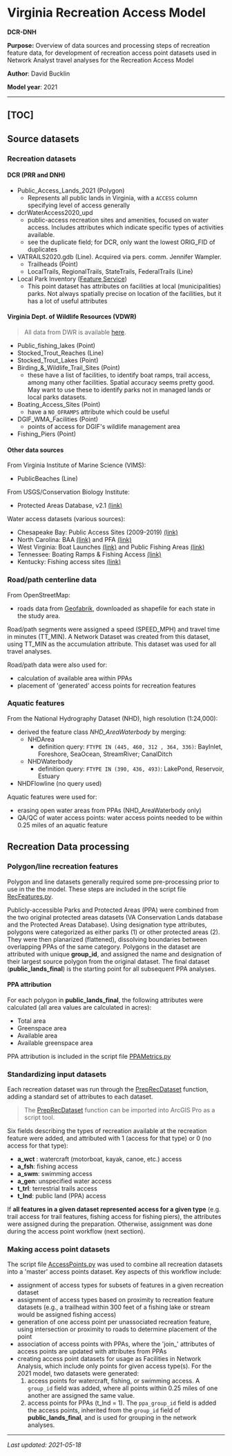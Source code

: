 # Virginia Recreation Access Model

**DCR-DNH**

**Purpose:** Overview of data sources and processing steps of recreation feature data, for development of recreation access point datasets used in Network Analyst travel analyses for the Recreation Access Model

**Author**: David Bucklin

**Model year**: 2021

---
[TOC]
---


## Source datasets

### Recreation datasets

#### DCR (PRR and DNH)

- Public_Access_Lands_2021 (Polygon)
  - Represents all public lands in Virginia, with a `ACCESS` column specifying level of access generally
- dcrWaterAccess2020_upd
  - public-access recreation sites and amenities, focused on water access. Includes attributes which indicate specific types of activities available.
  - see the duplicate field; for DCR, only want the lowest ORIG_FID of duplicates
- VATRAILS2020.gdb (Line). Acquired via pers. comm. Jennifer Wampler.
  - Trailheads (Point)
  - LocalTrails, RegionalTrails, StateTrails, FederalTrails (Line)
- Local Park Inventory ([Feature Service](https://services1.arcgis.com/PxUNqSbaWFvFgHnJ/arcgis/rest/services/LocalParks/FeatureServer))
  - This point dataset has attributes on facilities at local (municipalities) parks. Not always spatially precise on location of the facilities, but it has a lot of useful attributes

#### Virginia Dept. of Wildlife Resources (VDWR)

>  All data from DWR is available [here](https://dwr.virginia.gov/gis/data/).

- Public\_fishing\_lakes (Point)
- Stocked\_Trout\_Reaches (Line)
- Stocked_Trout_Lakes (Point)
- Birding\_&\_Wildlife\_Trail\_Sites (Point)
  - these have a list of facilities, to identify boat ramps, trail access, among many other facilities. Spatial accuracy seems pretty good. May want to use these to identify parks not in managed lands or local parks datasets.
- Boating_Access_Sites (Point)
  - have a `NO_OFRAMPS` attribute which could be useful
- DGIF_WMA_Facilities (Point)
  - points of access for DGIF's wildlife management area 
- Fishing_Piers (Point)

#### Other data sources

From Virginia Institute of Marine Science (VIMS):

- PublicBeaches (Line)

From USGS/Conservation Biology Institute:

- Protected Areas Database, v2.1 [(link)](https://www.usgs.gov/core-science-systems/science-analytics-and-synthesis/gap/science/pad-us-data-download?qt-science_center_objects=0#qt-science_center_objects)

Water access datasets (various sources):

- Chesapeake Bay: Public Access Sites (2009-2019) [(link)](https://data-chesbay.opendata.arcgis.com/datasets/public-access-sites-2009-2019)
- North Carolina: BAA [(link)](https://www.nconemap.gov/datasets/ncwrc::baa) and PFA [(link)](https://www.nconemap.gov/datasets/ncwrc::pfa)
- West Virginia: Boat Launches [(link)](https://wvgis.wvu.edu/data/dataset.php?ID=88)  and Public Fishing Areas [(link)](https://wvgis.wvu.edu/data/dataset.php?ID=194)
- Tennessee: Boating Ramps & Fishing Access [(link)](https://www.tn.gov/twra/boating/ramps-and-access.html)
- Kentucky: Fishing access sites [(link)](https://kygeoportal.ky.gov/geoportal/catalog/search/resource/details.page?uuid=%7BAF984DFA-6682-44FA-A9C0-BED216E1989D%7D)

### Road/path centerline data

From OpenStreetMap: 
  - roads data from [Geofabrik](http://download.geofabrik.de/north-america/us.html), downloaded as shapefile for each state in the study area.

Road/path segments were assigned a speed (SPEED_MPH) and travel time in minutes (TT_MIN). A Network Dataset was created from this dataset, using TT_MIN as the accumulation attribute. This dataset was used for all travel analyses.

Road/path data were also used for:
  - calculation of available area within PPAs
  - placement of 'generated' access points for recreation features

### Aquatic features 

From the National Hydrography Dataset (NHD), high resolution (1:24,000):

- derived the feature class *NHD_AreaWaterbody* by merging:
  - NHDArea
    - definition query: `FTYPE IN (445, 460, 312 , 364, 336)`: BayInlet, Foreshore, SeaOcean, StreamRiver; CanalDitch
  - NHDWaterbody
    - definition query: `FTYPE IN (390, 436, 493)`: LakePond, Reservoir, Estuary
- NHDFlowline (no query used)

Aquatic features were used for:

- erasing open water areas from PPAs (NHD_AreaWaterbody only)
- QA/QC of water access points: water access points needed to be within 0.25 miles of an aquatic feature
  
## Recreation Data processing

### Polygon/line recreation features

Polygon and line datasets generally required some pre-processing prior to use in the the model. These steps are included in the script file [RecFeatures.py](../RecFeatures.py).

Publicly-accessible Parks and Protected Areas (PPA) were combined from the two original protected areas datasets (VA Conservation Lands database and the Protected Areas Database). Using designation type attributes, polygons were categorized as either parks (1) or other protected areas (2). They were then planarized (flattened), dissolving boundaries between overlapping PPAs of the same category. Polygons in the dataset are attributed with unique **group_id**, and assigned the name and designation of their largest source polygon from the original dataset. The final dataset (**public_lands_final**) is the starting point for all subsequent PPA analyses. 

#### PPA attribution

For each polygon in **public_lands_final**, the following attributes were calculated (all area values are calculated in acres):

  - Total area
  - Greenspace area
  - Available area
  - Available greenspace area

PPA attribution is included in the script file [PPAMetrics.py](../PPAMetrics.py)

### Standardizing input datasets

Each recreation dataset was run through the [PrepRecDataset](../PrepRecDataset.py) function, adding a standard set of attributes to each dataset. 

> The [PrepRecDataset](../PrepRecDataset.py) function can be imported into ArcGIS Pro as a script tool.

Six fields describing the types of recreation available at the recreation feature were added, and attributed with 1 (access for that type) or 0 (no access for that type):

- **a_wct** : watercraft (motorboat, kayak, canoe, etc.) access
- **a_fsh**: fishing access 
- **a_swm**: swimming access
- **a_gen**: unspecified water access
- **t_trl**: terrestrial trails access
- **t_lnd**: public land (PPA) access

If **all features in a given dataset represented access for a given type** (e.g. trail access for trail features, fishing access for fishing piers), the attributes were assigned during the preparation. Otherwise, assignment was done during the access point workflow (next section).

### Making access point datasets

The script file [AccessPoints.py](../AccessPoints.py)  was used to combine all recreation datasets into a 'master' access points dataset. Key aspects of this workflow include:
  - assignment of access types for subsets of features in a given recreation dataset
  - assignment of access types based on proximity to recreation feature datasets (e.g., a trailhead within 300 feet of a fishing lake or stream would be assigned fishing access)
  - generation of one access point per unassociated recreation feature, using intersection or proximity to roads to determine placement of the point
  - association of access points with PPAs, where the 'join_' attributes of access points are updated with attributes from PPAs
  - creating access point datasets for usage as Facilities in Network Analysis, which include only points for given access type(s). For the 2021 model, two datasets were generated:
    1. access points for watercraft, fishing, or swimming access. A `group_id` field was added, where all points within 0.25 miles of one another are assigned the same value.
    2. access points for PPAs (t_lnd = 1). The `ppa_group_id` field is added the access points, inherited from the `group_id` field of **public_lands_final**, and is used for grouping in the network analyses.

------

*Last updated: 2021-05-18*
